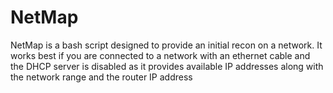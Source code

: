 # NetMap
NetMap is a bash script designed to provide an initial recon on a network. It works best if you are connected to a network with an ethernet cable and the DHCP server is disabled as it provides available IP addresses along with the network range and the router IP address
